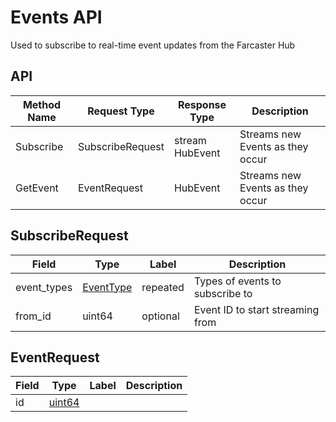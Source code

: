 # Events API

Used to subscribe to real-time event updates from the Farcaster Hub

## API

| Method Name | Request Type     | Response Type   | Description                      |
|-------------|------------------|-----------------|----------------------------------|
| Subscribe   | SubscribeRequest | stream HubEvent | Streams new Events as they occur |
| GetEvent    | EventRequest     | HubEvent        | Streams new Events as they occur |

## SubscribeRequest

| Field       | Type           | Label    | Description                      |
|-------------|----------------|----------|----------------------------------|
| event_types | [EventType](#) | repeated | Types of events to subscribe to  |
| from_id     | uint64         | optional | Event ID to start streaming from |

## EventRequest

| Field | Type              | Label | Description |
|-------|-------------------|-------|-------------|
| id    | [uint64](#uint64) |       |             |
